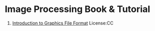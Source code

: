 # Image Processing Book & Tutorial

1. [Introduction to Graphics File Format](http://www.fileformat.info/mirror/egff/index.htm) License:CC
